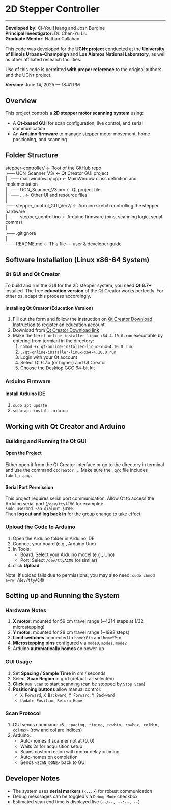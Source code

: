# 2D Stepper Controller #

---

**Developed by:** Ci-You Huang and Josh Burdine  
**Principal Investigator:** Dr. Chen-Yu Liu  
**Graduate Mentor:** Nathan Callahan  

This code was developed for the **UCNτ project** conducted at the **University of Illinois Urbana-Champaign** and **Los Alamos National Laboratory**, as well as other affiliated research facilities.

Use of this code is permitted **with proper reference** to the original authors and the UCNτ project.

**Version:** June 14, 2025 — 18:41 PM

## Overview ##

This project controls a **2D stepper motor scanning system** using:
- A **Qt-based GUI** for scan configuration, live control, and serial communication
- An **Arduino firmware** to manage stepper motor movement, home positioning, and scanning

## Folder Structure ##

stepper-controller/            ← Root of the GitHub repo <br>
├── UCN_Scanner_V3/            ← Qt Creator GUI project <br>
│   ├── mainwindow.h/.cpp      ← MainWindow class definition and implementation <br>
│   ├── UCN_Scanner_V3.pro     ← Qt project file <br>
│   └── ...                    ← Other UI and resource files <br>
│ <br>
├── stepper_control_GUI_Ver2/  ← Arduino sketch controlling the stepper hardware <br>
│   ├── stepper_control.ino    ← Arduino firmware (pins, scanning logic, serial comms) <br>
│ <br>
├── .gitignore                 <br>
│ <br>
└── README.md                  ← This file — user & developer guide <br>

## Software Installation (Linux x86-64 System) ##

### Qt GUI and Qt Creator ###

To build and run the GUI for the 2D stepper system, you need **Qt 6.7+** installed. The free **education version** of the Qt Creator works perfectly. For other os, adapt this process accordingly. 

#### Installing Qt Creator (Education Version)

1. Fill out the form and follow the instruction on [Qt Creator Download Instruction](https://www.qt.io/qt-educational-license) to register an education account.
2. Download from [Qt Creator Download link](https://www.gt.io/download-gt-installer)
3. Make the file ``qt-online-installer-linux-x64-4.10.0.run`` executable by entering from termianl in the directory:
   1) ``chmod +x qt-online-installer-linux-x64-4.10.0.run``.
   2) ``./qt-online-installer-linux-x64-4.10.0.run``
   3) Login with your Qt account
   4) Select Qt 6.7.x (or higher) and Qt Creator
   5) Choose the Desktop GCC 64-bit kit

### Arduino Firmware ###

#### Install Arduino IDE ####

1. ``sudo apt update``
2. ``sudo apt install arduino``

## Working with Qt Creator and Arduino ##

### Building and Running the Qt GUI


#### Open the Project ####

Either open it from the Qt Creator interface or go to the directory in terminal and use the command ``qtcreator .``. Make sure the ``.qrc`` file includes ``label_r.png``.

#### Serial Port Permission ####

This project requires serial port communication. Allow Qt to access the Arduino serial port (``/dev/ttyACM0`` for example): <br>
``sudo usermod -aG dialout $USER`` <br>
Then **log out and log back in** for the group change to take effect.

### Upload the Code to Arduino ###

1. Open the Arduino folder in Arduino IDE
2. Connect your board (e.g., Arduino Uno)
3. In Tools:
   - Board: Select your Arduino model (e.g., Uno)
   - Port: Select ``/dev/ttyACM0`` (or similar)
4. click **Upload**

Note: If upload fails due to permissions, you may also need: ``sudo chmod a+rw /dev/ttyACM0``

## Setting up and Running the System ##

### Hardware Notes ###

1. **X motor:** mounted for 59 cm travel range (~4214 steps at 1/32 microstepping)
2. **Y motor:** mounted for 28 cm travel range (~1992 steps)
3. **Limit switches** connected to ``homeXPin`` and ``homeYPin``
4. **Microstepping pins** configured via ``mode0``, ``mode1``, ``mode2``
5. Arduino **automatically homes** on power-up

### GUI Usage ###

1. Set **Spacing / Sample Time** in cm / seconds
2. Select **Scan Region** in grid (default: all selected)
3. **Click** ``Run Scan`` to start scanning (can be stopped by ``Stop Scan``)
4. **Positioning buttons** allow manual control:
   - ``X Forward``, ``X Backward``, ``Y Forward``, ``Y Backward``
   - ``Update Position``, ``Return Home``

### Scan Protocol ###

1. GUI sends command: ``<5, spacing, timing, rowMin, rowMax, colMin, colMax>`` (row and col are indices)
2. Arduino:
   - Auto-homes if scanner not at (0, 0)
   - Waits 2s for acquisition setup
   - Scans custom region with motor delay = timing
   - Auto-homes on completion
   - Sends ``<SCAN_DONE>`` back to GUI

## Developer Notes ##

- The system uses **serial markers** (``<...>``) for robust communication
- Debug messsages can be toggled via ``Debug Mode`` checkbox
- Estimated scan end time is displayed live (``--/--, --:--, --``)
